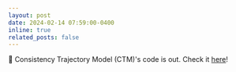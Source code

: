 ```yaml
---
layout: post
date: 2024-02-14 07:59:00-0400
inline: true
related_posts: false
---
```


📢 Consistency Trajectory Model (CTM)'s code is out. Check it [here](https://github.com/sony/ctm)! 
